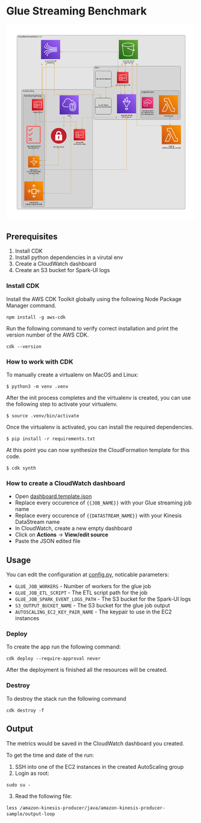 
# Glue Streaming Benchmark

![CDK diagram](/docs/diagram.png)

## Prerequisites
1. Install CDK
2. Install python dependencies in a virutal env
3. Create a CloudWatch dashboard
4. Create an S3 bucket for Spark-UI logs

### Install CDK
Install the AWS CDK Toolkit globally using the following Node Package Manager command.
```
npm install -g aws-cdk
```

Run the following command to verify correct installation and print the version number of the AWS CDK.
```
cdk --version
```

### How to work with CDK

To manually create a virtualenv on MacOS and Linux:

```
$ python3 -m venv .venv
```

After the init process completes and the virtualenv is created, you can use the following
step to activate your virtualenv.

```
$ source .venv/bin/activate
```

Once the virtualenv is activated, you can install the required dependencies.

```
$ pip install -r requirements.txt
```

At this point you can now synthesize the CloudFormation template for this code.

```
$ cdk synth
```

### How to create a CloudWatch dashboard

- Open [dashboard.template.json](dashboard.template.json)
- Replace every occurence of `{{JOB_NAME}}` with your Glue streaming job name
- Replace every occurence of `{{DATASTREAM_NAME}}` with your Kinesis DataStream name
- In CloudWatch, create a new empty dashboard
- Click on **Actions** -> **View/edit source**
- Paste the JSON edited file 


## Usage

You can edit the configuration at [config.py](config.py), noticable parameters:
- `GLUE_JOB_WORKERS` - Number of workers for the glue job
- `GLUE_JOB_ETL_SCRIPT` - The ETL script path for the job
- `GLUE_JOB_SPARK_EVENT_LOGS_PATH` - The S3 bucket for the Spark-UI logs
- `S3_OUTPUT_BUCKET_NAME` - The S3 bucket for the glue job output
- `AUTOSCALING_EC2_KEY_PAIR_NAME` - The keypair to use in the EC2 instances

### Deploy
To create the app run the following command:
```
cdk deploy --require-approval never
```

After the deployment is finished all the resources will be created.


### Destroy
To destroy the stack run the following command
```
cdk destroy -f
```

## Output

The metrics would be saved in the CloudWatch dashboard you created.

To get the time and date of the run:
1. SSH into one of the EC2 instances in the created AutoScaling group
2. Login as root:
```
sudo su -
```
3. Read the following file:
```
less /amazon-kinesis-producer/java/amazon-kinesis-producer-sample/output-loop
```